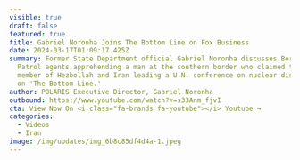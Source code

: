 ```yaml
---
visible: true
draft: false
featured: true
title: Gabriel Noronha Joins The Bottom Line on Fox Business
date: 2024-03-17T01:09:17.425Z
summary: Former State Department official Gabriel Noronha discusses Border
  Patrol agents apprehending a man at the southern border who claimed to be a
  member of Hezbollah and Iran leading a U.N. conference on nuclear disarmament
  on 'The Bottom Line.'
author: POLARIS Executive Director, Gabriel Noronha
outbound: https://www.youtube.com/watch?v=s33Anm_fjvI
cta: View Now On <i class="fa-brands fa-youtube"></i> Youtube →
categories:
  - Videos
  - Iran
image: /img/updates/img_6b8c85df4d4a-1.jpeg
---
```


